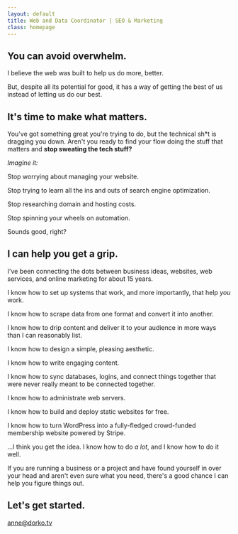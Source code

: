 ```yaml
---
layout: default
title: Web and Data Coordinator | SEO & Marketing
class: homepage
---
```



## You can avoid overwhelm.

I believe the web was built to help us do more, better.

But, despite all its potential for good, it has a way of getting the best of us instead of letting us do our best.

## It's time to make what matters.

You've got something great you're trying to do, but the technical sh\*t is dragging you down. Aren't you ready to find your flow doing the stuff that matters and **stop sweating the tech stuff?**

_Imagine it:_

Stop worrying about managing your website.

Stop trying to learn all the ins and outs of search engine optimization.

Stop researching domain and hosting costs.

Stop spinning your wheels on automation.

Sounds good, right?

## I can help you get a grip.

I've been connecting the dots between business ideas, websites, web services, and online marketing for about 15 years.

I know how to set up systems that work, and more importantly, that help _you_ work.

I know how to scrape data from one format and convert it into another.

I know how to drip content and deliver it to your audience in more ways than I can reasonably list.

I know how to design a simple, pleasing aesthetic.

I know how to write engaging content.

I know how to sync databases, logins, and connect things together that were never really meant to be connected together.

I know how to administrate web servers.

I know how to build and deploy static websites for free.

I know how to turn WordPress into a fully-fledged crowd-funded membership website powered by Stripe.

...I think you get the idea. I know how to do _a lot_, and I know how to do it well.

If you are running a business or a project and have found yourself in over your head and aren't even sure what you need, there's a good chance I can help you figure things out.

## Let's get started.

<a href="mailto:anne@dorko.tv?subject=Let%E2%80%99s+work+together" class="button dark">anne@dorko.tv</a>
